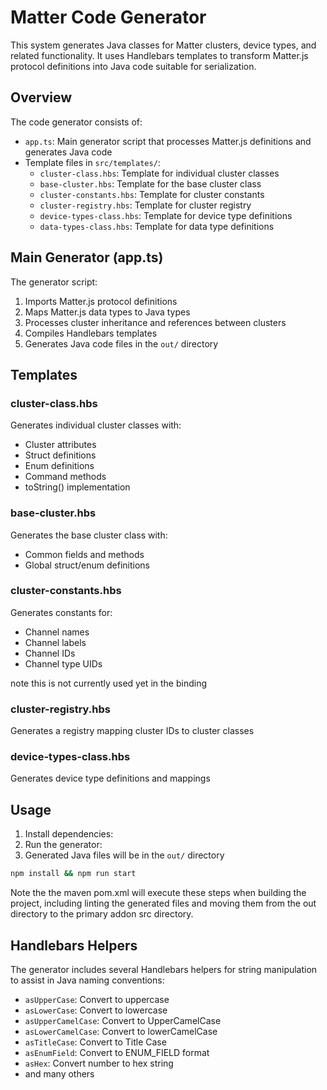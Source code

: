 # Matter Code Generator

This system generates Java classes for Matter clusters, device types, and related functionality. It uses Handlebars templates to transform Matter.js protocol definitions into Java code suitable for serialization.

## Overview

The code generator consists of:

- `app.ts`: Main generator script that processes Matter.js definitions and generates Java code
- Template files in `src/templates/`:
  - `cluster-class.hbs`: Template for individual cluster classes
  - `base-cluster.hbs`: Template for the base cluster class
  - `cluster-constants.hbs`: Template for cluster constants
  - `cluster-registry.hbs`: Template for cluster registry
  - `device-types-class.hbs`: Template for device type definitions
  - `data-types-class.hbs`: Template for data type definitions

## Main Generator (app.ts)

The generator script:

1. Imports Matter.js protocol definitions
1. Maps Matter.js data types to Java types
1. Processes cluster inheritance and references between clusters
1. Compiles Handlebars templates
1. Generates Java code files in the `out/` directory

## Templates

### cluster-class.hbs

Generates individual cluster classes with:

- Cluster attributes
- Struct definitions  
- Enum definitions
- Command methods
- toString() implementation

### base-cluster.hbs

Generates the base cluster class with:

- Common fields and methods
- Global struct/enum definitions

### cluster-constants.hbs

Generates constants for:

- Channel names
- Channel labels
- Channel IDs
- Channel type UIDs

note this is not currently used yet in the binding

### cluster-registry.hbs

Generates a registry mapping cluster IDs to cluster classes

### device-types-class.hbs

Generates device type definitions and mappings

## Usage

1. Install dependencies:
1. Run the generator:
1. Generated Java files will be in the `out/` directory

```bash
npm install && npm run start
```

Note the the maven pom.xml will execute these steps when building the project, including linting the generated files and moving them from the out directory to the primary addon src directory.

## Handlebars Helpers

The generator includes several Handlebars helpers for string manipulation to assist in Java naming conventions:

- `asUpperCase`: Convert to uppercase
- `asLowerCase`: Convert to lowercase  
- `asUpperCamelCase`: Convert to UpperCamelCase
- `asLowerCamelCase`: Convert to lowerCamelCase
- `asTitleCase`: Convert to Title Case
- `asEnumField`: Convert to ENUM_FIELD format
- `asHex`: Convert number to hex string
- and many others
